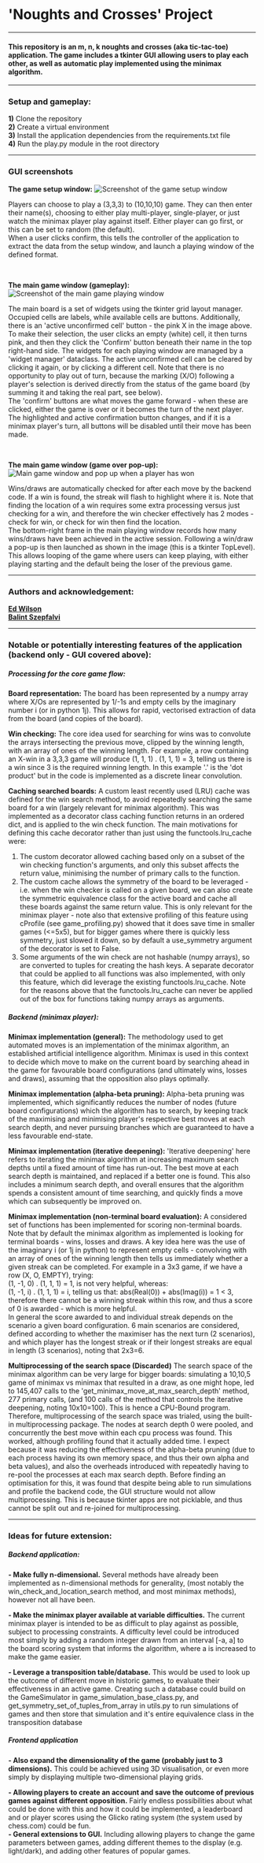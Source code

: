 <h1> 'Noughts and Crosses' Project</h1>
<hr>


<h4>
This repository is an m, n, k noughts and crosses (aka tic-tac-toe) application.
The game includes a tkinter GUI allowing users to play each other, as well as automatic play implemented using the
minimax algorithm.
</h4>
<hr>


<h3>Setup and gameplay:</h3>
<p>
    <b>1)</b> Clone the repository<br>
    <b>2)</b> Create a virtual environment<br>
    <b>3)</b> Install the application dependencies from the requirements.txt file<br>
    <b>4)</b> Run the play.py module in the root directory
</p>
<hr>


<h3>GUI screenshots</h3>

<b>The game setup window:</b>
<img src="tkinter_gui/readme_screenshots/setup_window.png" alt="Screenshot of the game setup window">
<p>
Players can choose to play a (3,3,3) to (10,10,10) game. They can then enter their name(s), choosing to either play
multi-player, single-player, or just watch the minimax player play against itself. Either player can go first, or this 
can be set to random (the default).
<br>
When a user clicks confirm, this tells the controller of the application to extract the data from the setup window, and 
launch a playing window of the defined format.
</p>
<br>

<b>The main game window (gameplay):</b>
<img src="tkinter_gui/readme_screenshots/main_game_window_game_play.png" alt="Screenshot of the main game playing window">
<p>
The main board is a set of widgets using the tkinter grid layout manager. Occupied cells are labels, while available 
cells are buttons. Additionally, there is an 'active unconfirmed cell' button - the pink X in the image above. To make
their selection, the user clicks an empty (white) cell, it then turns pink, and then they click the 'Confirm' button beneath
their name in the top right-hand side. The widgets for each playing window are managed by a 'widget manager' dataclass.
The active unconfirmed cell can be cleared by clicking it again, or by clicking a different cell. Note that there is no
opportunity to play out of turn, because the marking (X/O) following a player's selection is derived directly from the
status of the game board (by summing it and taking the real part, see below).
<br>
The 'confirm' buttons are what moves the game forward - when these are clicked, either the game is over or it becomes the
turn of the next player. The highlighted and active confirmation button changes, and if it is a minimax player's turn, 
all buttons will be disabled until their move has been made.
</p>
<br>

<b>The main game window (game over pop-up):</b>
<img src="tkinter_gui/readme_screenshots/main_game_window_game_over.png" alt="Main game window and pop up when a player has won">
<p>
Wins/draws are automatically checked for after each move by the backend code. If a win is found, the streak will flash to
highlight where it is. Note that finding the location of a win requires some extra processing versus just checking for 
a win, and therefore the win checker effectively has 2 modes - check for win, or check for win then find the location.
<br>
The bottom-right frame in the main playing window records how many wins/draws have been achieved in the active session.
Following a win/draw a pop-up is then launched as shown in the image (this is a tkinter TopLevel). This allows looping 
of the game where users can keep playing, with either playing starting and the default being the loser of the previous 
game.
</p>

<hr>


<h3>Authors and acknowledgement:</h3>
<p>
    <b>
        <a href="https://github.com/edwilson543">Ed Wilson</a>
    </b>
<br>
    <b>
        <a href="https://github.com/szepfalvibalint">Balint Szepfalvi</a>
    </b> 
</p>
<hr>


<h3>Notable or potentially interesting features of the application (backend only - GUI covered above):</h3>


<h5> Processing for the core game flow: </h5>

<p>

<b>Board representation:</b> The board has been represented by a numpy array where X/Os are represented by 1/-1s and 
empty cells by the imaginary number i (or in python 1j). This allows for rapid, vectorised extraction of data from the 
board (and copies of the board).
<br>

<b>Win checking:</b> The core idea used for searching for wins was to convolute the arrays intersecting the previous
move, clipped by the winning length, with an array of ones of the winning length. For example, a row containing an X-win
in a 3,3,3 game will produce (1, 1, 1) . (1, 1, 1) = 3, telling us there is a win since 3 is the required winning length.
In this example '.' is the 'dot product' but in the code is implemented as a discrete linear convolution.
<br>

<b>Caching searched boards:</b> A custom least recently used (LRU) cache was defined for the win search method, to avoid
repeatedly searching the same board for a win (largely relevant for minimax algorithm). This was implemented as a 
decorator class caching function returns in an ordered dict, and is applied to the win check function. The main
motivations for defining this cache decorator rather than just using the functools.lru_cache were:<br>
1) The custom decorator allowed caching based only on a subset of the win checking function's arguments, and only this
subset affects the return value, minimising the number of primary calls to the function.
2) The custom cache allows the symmetry of the board to be leveraged - i.e. when the win checker is called on a given
board, we can also create the symmetric equivalence class for the active board and cache all these boards against the
same return value. This is only relevant for the minimax player - note also that extensive profiling of this feature 
using cProfile (see game_profiling.py) showed that it does save time in smaller games (<=5x5), but for bigger games 
where there is quickly less symmetry, just slowed it down, so by default a use_symmetry argument of the decorator is 
set to False.
3) Some arguments of the win check are not hashable (numpy arrays), so are converted to tuples for creating the hash
keys. A separate decorator that could be applied to all functions was also implemented, with only this feature, 
which did leverage the existing functools.lru_cache. Note for the reasons above that the functools.lru_cache can never
be applied out of the box for functions taking numpy arrays as arguments.
</p>


<h5> Backend (minimax player): </h5>

<p>

<b>Minimax implementation (general):</b> The methodology used to get automated moves is an implementation of the minimax
algorithm, an established artificial intelligence algorithm. Minimax is used in this context to decide which move to
make on the current board by searching ahead in the game for favourable board configurations (and ultimately wins, 
losses and draws), assuming that the opposition also plays optimally.
<br>

<b>Minimax implementation (alpha-beta pruning):</b> Alpha-beta pruning was implemented, which significantly reduces the
number of nodes (future board configurations) which the algorithm has to search, by keeping track of the maximising and 
minimising player's respective best moves at each search depth, and never pursuing branches which are guaranteed to have
a less favourable end-state.
<br>

<b>Minimax implementation (iterative deepening):</b> 'Iterative deepening' here refers to iterating the minimax algorithm
at increasing maximum search depths until a fixed amount of time has run-out. The best move at each search depth is 
maintained, and replaced if a better one is found. This also includes a minimum search depth, and overall ensures that 
the algorithm spends a consistent amount of time searching, and quickly finds a move which can subsequently be
improved on.
<br>

<b>Minimax implementation (non-terminal board evaluation):</b>
A considered set of functions has been implemented for scoring non-terminal boards.
Note that by default the minimax algorithm as implemented is looking for terminal boards - wins, losses and draws.
A key idea here was the use of the imaginary i (or 1j in python) to represent empty cells - convolving with an array of
ones of the winning length then tells us immediately whether a given streak can be completed. For example in a 3x3 game, 
if we have a row (X, O, EMPTY), trying:<br>
(1, -1, 0) . (1, 1, 1) = 1, is not very helpful, whereas:<br>
(1, -1, i) . (1, 1, 1) = i, telling us that: abs(Real(0)) + abs(Imag(i)) = 1 < 3, therefore there cannot be a
winning streak within this row, and thus a score of 0 is awarded - which is more helpful.<br>
In general the score awarded to and individual streak depends on the scenario a given board configuration. 6
main scenarios are considered, defined according to whether the maximiser has the next turn (2 scenarios), and which 
player has the longest streak or if their longest streaks are equal in length (3 scenarios), noting that 2x3=6.
<br>

<b>Multiprocessing of the search space (Discarded)</b> 
The search space of the minimax algorithm can be very large for bigger boards: simulating a 10,10,5 game of minimax vs 
minimax that resulted in a draw, as one might hope, led to 145,407 calls to the 'get_minimax_move_at_max_search_depth' 
method, 277 primary calls, (and 100 calls of the method that controls the iterative deepening, noting 10x10=100).
This is hence a CPU-Bound program. Therefore, multiprocessing of the search space was trialed, using the built-in
multiprocessing package.
The nodes at search depth 0 were pooled, and concurrently the best move within each cpu process was found.
This worked, although profiling found that it actually added time. 
I expect because it was reducing the effectiveness of the alpha-beta pruning 
(due to each process having its own memory space, and thus their own alpha and beta values), and also the overheads 
introduced with repeatedly having to re-pool the processes at each max search depth.
Before finding an optimisation for this, it was found that despite being able to run simulations and profile the backend
code, the GUI structure would not allow multiprocessing. This is because tkinter apps are not picklable, and thus cannot
be split out and re-joined for multiprocessing.
<br>

</p>

<hr>


<h3>Ideas for future extension:</h3>

<h5> Backend application:</h5>

<p>
<b> - Make fully n-dimensional.</b> Several methods have already been implemented as n-dimensional methods for generality, 
(most notably the win_check_and_location_search method, and most minimax methods), however not all have been.
<br>

<b> - Make the minimax player available at variable difficulties.</b> The current minimax player is intended to be as
difficult to play against as possible, subject to processing constraints. A difficulty level could be introduced most
simply by adding a random integer drawn from an interval [-a, a] to the board scoring system that informs the algorithm, 
where a is increased to make the game easier.
<br>

<b> - Leverage a transposition table/database.</b> This would be used to look up the outcome of different move in historic
games, to evaluate their effectiveness in an active game. Creating such a database could build on the GameSimulator in
game_simulation_base_class.py, and get_symmetry_set_of_tuples_from_array in utils.py to run simulations of games and
then store that simulation and it's entire equivalence class in the transposition database
</p>

<h5> Frontend application</h5>

<p>
<b> - Also expand the dimensionality of the game (probably just to 3 dimensions).</b> This could be achieved using 3D 
visualisation, or even more simply by displaying multiple two-dimensional playing grids.
<br>

<b> - Allowing players to create an account and save the outcome of previous games against different opposition.</b>
Fairly endless possibilities about what could be done with this and how it could be implemented, a leaderboard and or
player scores using the Glicko rating system (the system used by chess.com) could be fun.
<br>
<b> - General extensions to GUI.</b> Including allowing players to change the game parameters between games, adding 
different themes to the display (e.g. light/dark), and adding other features of popular games.
</p>
